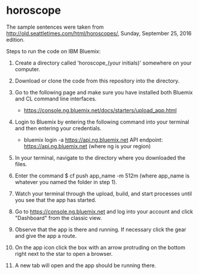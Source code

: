 # horoscope
The sample sentences were taken from http://old.seattletimes.com/html/horoscopes/, Sunday, September 25, 2016 edition.

Steps to run the code on IBM Bluemix:
1. Create a directory called 'horoscope_(your initials)' somewhere on your computer.

2. Download or clone the code from this repository into the directory.

3. Go to the following page and make sure you have installed both Bluemix and CL command line interfaces.
   - https://console.ng.bluemix.net/docs/starters/upload_app.html

4. Login to Bluemix by entering the following command into your terminal and then entering your credentials.
   - bluemix login -a https://api.ng.bluemix.net API endpoint: https://api.ng.bluemix.net (where ng is your region)

5. In your terminal, navigate to the directory where you downloaded the files.

6. Enter the command $ cf push app_name -m 512m (where app_name is whatever you named the folder in step 1).

7. Watch your terminal through the upload, build, and start processes until you see that the app has started.

8. Go to https://console.ng.bluemix.net and log into your account and click "Dashboard" from the classic view.

9. Observe that the app is there and running. If necessary click the gear and give the app a route.

10. On the app icon click the box with an arrow protruding on the bottom right next to the star to open a browser.

11. A new tab will open and the app should be running there.